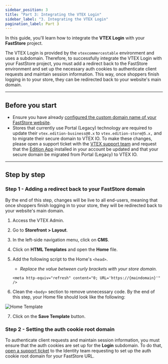 ```yaml
---
sidebar_position: 3
title: "Part 3: Integrating the VTEX Login"
sidebar_label: "3. Integrating the VTEX Login"
pagination_label: Part 3
---
```


In this guide, you'll learn how to integrate the **VTEX Login** with your **FastStore** project.

The VTEX Login is provided by the `vtexcommercestable` environment and uses a subdomain. Therefore, to successfully integrate the VTEX Login with your FastStore project, you must add a redirect back to the FastStore environment and set up the necessary auth cookies to authenticate client requests and maintain session information. This way, once shoppers finish logging in to your store, they can be redirected back to your website's main domain.

---

## Before you start

- Ensure you have already [configured the custom domain name of your FastStore website](/how-to-guides/platform-integration/vtex/hosting-a-faststore-vtex-website).
- Stores that currently use Portal (Legacy) technology are required to update their `vtex.edition-business@0.x` to `vtex.edition-store@5.x,`  and to migrate their secure domain to VTEX IO. To make these changes, please open a support ticket with the [VTEX support team](https://help.vtex.com/support) and request that the [Edition App](https://developers.vtex.com/docs/guides/vtex-io-documentation-edition-app) installed in your account be updated and that your secure domain be migrated from Portal (Legacy) to VTEX IO.

---

## Step by step

### Step 1 - Adding a redirect back to your FastStore domain

By the end of this step, changes will be live to all end-users, meaning that once shoppers finish logging in to your store, they will be redirected back to your website's main domain.

1. Access the VTEX Admin.
2. Go to **Storefront > Layout**.
3. In the left-side navigation menu, click on **CMS**.
4. Click on **HTML Templates** and open the **Home** file.
5. Add the following script to the Home's `<head>`.

   - _Replace the value between curly brackets with your store domain._

   ```xhtml
   <meta http-equiv="refresh" content="0; URL='https://{maindomain}'" />
   ```

6. Clean the `<body>` section to remove unnecessary code. By the end of this step, your Home file should look like the following:

![Home Template](https://vtexhelp.vtexassets.com/assets/docs/src/home-template___a12a67566b69529d2a3f19c98f135060.png)

7. Click on the **Save Template** button.

### Step 2 - Setting the auth cookie root domain

To authenticate client requests and maintain session information, you must ensure that the auth cookies are set up for the **Login** subdomain. To do that, [open a support ticket](https://help-tickets.vtex.com/smartlink/sso/login/zendesk) to the Identity team requesting to set up the auth cookie root domain for your FastStore URL.
